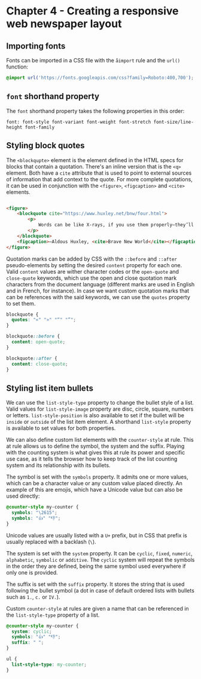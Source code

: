 # Chapter 4 - Creating a responsive web newspaper layout

## Importing fonts

Fonts can be imported in a CSS file with the `åimport` rule and the `url()` function:

```css
@import url('https://fonts.googleapis.com/css?family=Roboto:400,700');
```

## `font` shorthand property

The `font` shorthand property takes the following properties in this order:

```
font: font-style font-variant font-weight font-stretch font-size/line-height font-family
```

## Styling block quotes

The `<blockqupte>` element is the element defined in the HTML specs for blocks that contain a quotation. There's an
inline version that is the `<q>` element. Both have a `cite` attribute that is used to point to external sources of
information that add context to the quote. For more complete quotations, it can be used in conjunction with the
`<figure>`, `<figcaption>` and `<cite>` elements.

```html

<figure>
    <blockquote cite="https://www.huxley.net/bnw/four.html">
        <p>
            Words can be like X-rays, if you use them properly—they’ll go through anything. You read and you’re pierced.
        </p>
    </blockquote>
    <figcaption>—Aldous Huxley, <cite>Brave New World</cite></figcaption>
</figure>
```

Quotation marks can be added by CSS with the `::before` and `::after` pseudo-elements by setting the desired `content`
property for each one. Valid `content` values are wither character codes or the `open-quote` and `close-quote` keywords,
which use the open and close quotation mark characters from the document language (different marks are used in English
and in French, for instance). In case we want custom quotation marks that can be references with the said keywords, we
can use the `quotes` property to set them.

```css
blockquote {
  quotes: "«" "»" "“" "”";
}

blockquote::before {
  content: open-quote;
}

blockquote::after {
  content: close-quote;
}
```

## Styling list item bullets

We can use the `list-style-type` property to change the bullet style of a list. Valid values for `list-style-image`
property are disc, circle, square, numbers or letters. `list-style-position` is also available to set if the bullet will
be `inside` or `outside` of the list item element. A shorthand `list-style` property is available to set values for both
properties.

We can also define custom list elements with the `counter-style` at rule. This at rule allows us to define the symbol,
the system and the suffix. Playing with the counting system is what gives this at rule its power and specific use case,
as it tells the browser how to keep track of the list counting system and its relationship with its bullets.

The symbol is set with the `symbols` property. It admits one or more values, which can be a character value or any
custom value placed directly. An example of this are emojis, which have a Unicode value but can also be used directly:

```css
@counter-style my-counter {
  symbols: "\2615";
  symbols: "👍" "👎";
}
```

Unicode values are usually listed with a `U+` prefix, but in CSS that prefix is usually replaced with a backlash (`\`).

The system is set with the `system` property. It can be `cyclic`, `fixed`, `numeric`, `alphabetic`, `symbolic`
or `additive`. The `cyclic` system will repeat the symbols in the order they are defined, being the same symbol used
everywhere if only one is provided.

The suffix is set with the `suffix` property. It stores the string that is used following the bullet symbol (a dot in
case of default ordered lists with bullets such as  `1.`, `c.` or `IV.`).

Custom `counter-style` at rules are given a name that can be referenced in the `list-style-type` property of a list.

```css
@counter-style my-counter {
  system: cyclic;
  symbols: "👍" "👎";
  suffix: " ";
}

ul {
  list-style-type: my-counter;
}
```
